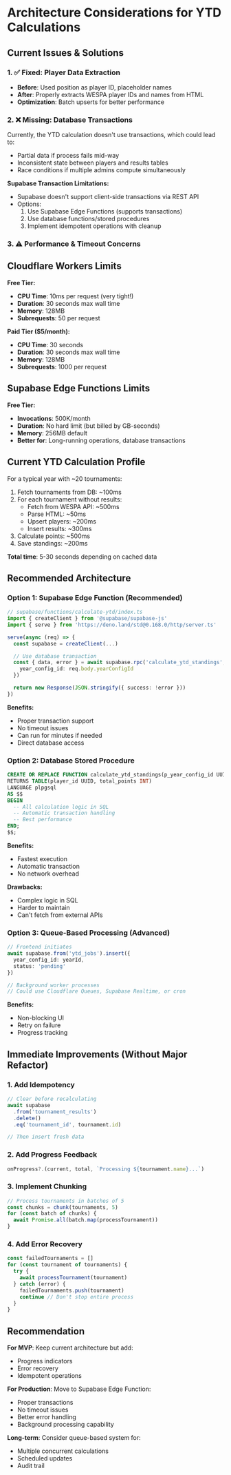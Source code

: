 # Architecture Considerations for YTD Calculations

## Current Issues & Solutions

### 1. ✅ **Fixed: Player Data Extraction**
- **Before**: Used position as player ID, placeholder names
- **After**: Properly extracts WESPA player IDs and names from HTML
- **Optimization**: Batch upserts for better performance

### 2. ❌ **Missing: Database Transactions**

Currently, the YTD calculation doesn't use transactions, which could lead to:
- Partial data if process fails mid-way
- Inconsistent state between players and results tables
- Race conditions if multiple admins compute simultaneously

**Supabase Transaction Limitations:**
- Supabase doesn't support client-side transactions via REST API
- Options:
  1. Use Supabase Edge Functions (supports transactions)
  2. Use database functions/stored procedures
  3. Implement idempotent operations with cleanup

### 3. ⚠️ **Performance & Timeout Concerns**

## Cloudflare Workers Limits

**Free Tier:**
- **CPU Time**: 10ms per request (very tight!)
- **Duration**: 30 seconds max wall time
- **Memory**: 128MB
- **Subrequests**: 50 per request

**Paid Tier ($5/month):**
- **CPU Time**: 30 seconds
- **Duration**: 30 seconds max wall time
- **Memory**: 128MB
- **Subrequests**: 1000 per request

## Supabase Edge Functions Limits

**Free Tier:**
- **Invocations**: 500K/month
- **Duration**: No hard limit (but billed by GB-seconds)
- **Memory**: 256MB default
- **Better for**: Long-running operations, database transactions

## Current YTD Calculation Profile

For a typical year with ~20 tournaments:
1. Fetch tournaments from DB: ~100ms
2. For each tournament without results:
   - Fetch from WESPA API: ~500ms
   - Parse HTML: ~50ms
   - Upsert players: ~200ms
   - Insert results: ~300ms
3. Calculate points: ~500ms
4. Save standings: ~200ms

**Total time**: 5-30 seconds depending on cached data

## Recommended Architecture

### Option 1: Supabase Edge Function (Recommended)

```typescript
// supabase/functions/calculate-ytd/index.ts
import { createClient } from '@supabase/supabase-js'
import { serve } from 'https://deno.land/std@0.168.0/http/server.ts'

serve(async (req) => {
  const supabase = createClient(...)

  // Use database transaction
  const { data, error } = await supabase.rpc('calculate_ytd_standings', {
    year_config_id: req.body.yearConfigId
  })

  return new Response(JSON.stringify({ success: !error }))
})
```

**Benefits:**
- Proper transaction support
- No timeout issues
- Can run for minutes if needed
- Direct database access

### Option 2: Database Stored Procedure

```sql
CREATE OR REPLACE FUNCTION calculate_ytd_standings(p_year_config_id UUID)
RETURNS TABLE(player_id UUID, total_points INT)
LANGUAGE plpgsql
AS $$
BEGIN
  -- All calculation logic in SQL
  -- Automatic transaction handling
  -- Best performance
END;
$$;
```

**Benefits:**
- Fastest execution
- Automatic transaction
- No network overhead

**Drawbacks:**
- Complex logic in SQL
- Harder to maintain
- Can't fetch from external APIs

### Option 3: Queue-Based Processing (Advanced)

```typescript
// Frontend initiates
await supabase.from('ytd_jobs').insert({
  year_config_id: yearId,
  status: 'pending'
})

// Background worker processes
// Could use Cloudflare Queues, Supabase Realtime, or cron
```

**Benefits:**
- Non-blocking UI
- Retry on failure
- Progress tracking

## Immediate Improvements (Without Major Refactor)

### 1. Add Idempotency

```typescript
// Clear before recalculating
await supabase
  .from('tournament_results')
  .delete()
  .eq('tournament_id', tournament.id)

// Then insert fresh data
```

### 2. Add Progress Feedback

```typescript
onProgress?.(current, total, `Processing ${tournament.name}...`)
```

### 3. Implement Chunking

```typescript
// Process tournaments in batches of 5
const chunks = chunk(tournaments, 5)
for (const batch of chunks) {
  await Promise.all(batch.map(processTournament))
}
```

### 4. Add Error Recovery

```typescript
const failedTournaments = []
for (const tournament of tournaments) {
  try {
    await processTournament(tournament)
  } catch (error) {
    failedTournaments.push(tournament)
    continue // Don't stop entire process
  }
}
```

## Recommendation

**For MVP**: Keep current architecture but add:
- Progress indicators
- Error recovery
- Idempotent operations

**For Production**: Move to Supabase Edge Function:
- Proper transactions
- No timeout issues
- Better error handling
- Background processing capability

**Long-term**: Consider queue-based system for:
- Multiple concurrent calculations
- Scheduled updates
- Audit trail
